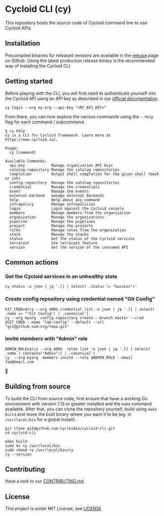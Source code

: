 # Cycloid CLI (cy)

This repository hosts the source code of Cycloid command line to use Cycloid APIs.

## Installation

Precompiled binaries for released versions are available in the [release](https://github.com/cycloidio/cycloid-cli/releases) page on Github. Using the latest production release binary is the recommended way of installing the Cycloid CLI.

## Getting started

Before playing with the CLI, you will first need to authenticate yourself into the Cycloid API using an API key as described in our [official documentation](http://docs.cycloid.io/cli.md).

```
cy login --org my-org --api-key "<MY_API_KEY>"
```

From there, you can now explore the various commands using the `--help` flag for each command / subcommand.

```shell
$ cy help
Cy is a CLI for Cycloid framework. Learn more at https://www.cycloid.io/.

Usage:
  cy [command]

Available Commands:
  api-key            Manage organization API keys
  catalog-repository Manage the catalog repositories
  completion         Output shell completion for the given shell (bash or zsh)
  config-repository  Manage the catalog repositories
  credential         Manage the credentials
  event              Manage the events
  external-backend   manage external backends
  help               Help about any command
  infrapolicy        Manage infrapolicies
  login              Login against the Cycloid console
  members            Manage members from the organization
  organization       Manage the organizations
  pipeline           Manage the pipelines
  project            Manage the projects
  roles              Manage roles from the organization
  stack              Manage the stacks
  status             Get the status of the Cycloid services
  terracost          Use terracost feature
  version            Get the version of the consumed API
```

## Common actions

### Get the Cycloid services in an unhealthy state

```
cy status -o json | jq '.[] | select( .status != "Success")'
```

### Create config repository using credential named "Git Config"

```
GIT_CRED=$(cy --org $ORG credential list -o json | jq '.[] | select( .name == ""Git Config") | .canonical')
cy --org myorg  config-repository create --branch master --cred $GIT_CRED --name "lab-config" --default --url "git@github.com:org/repo.git"
```

### Invite members with "Admin" role

```
ADMIN_ROLE=$(cy --org $ORG  roles list -o json | jq '.[] | select( .name | contains("Admin")) | .canonical')
cy  --org myorg  members invite --role $ADMIN_ROLE --email foo@email.com
```

:construction:
<!-- This is where we could add some useful examples: create a user, etc. -->

## Building from source

To build the CLI from source code, first ensure that have a working Go environment with version 1.13 or greater installed and the `make` command available.
After that, you can clone the repository yourself, build using `make build` and move the built binary where you want it to be (eg. in `/usr/local/bin` for a global install):

```shell
git clone git@github.com:cycloidio/cycloid-cli.git
cd cycloid-cli

make build
sudo mv cy /usr/local/bin
sudo chmod +x /usr/local/bin/cy
cy --version
```

## Contributing

Have a look to our [CONTRIBUTING.md](CONTRIBUTING.md)

## License

This project is under MIT License, see [LICENSE](LICENSE)
